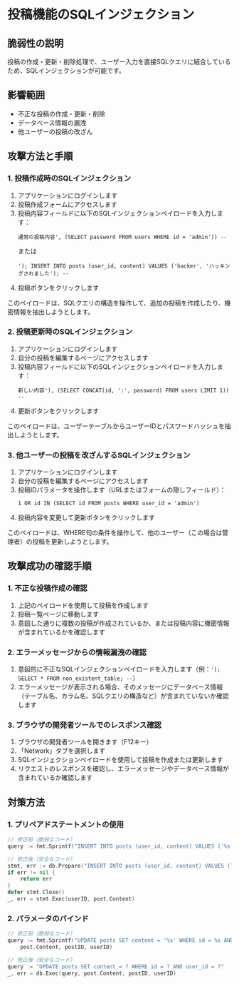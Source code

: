 # 投稿機能のSQLインジェクション

## 脆弱性の説明
投稿の作成・更新・削除処理で、ユーザー入力を直接SQLクエリに結合しているため、SQLインジェクションが可能です。

## 影響範囲
- 不正な投稿の作成・更新・削除
- データベース情報の漏洩
- 他ユーザーの投稿の改ざん

## 攻撃方法と手順

### 1. 投稿作成時のSQLインジェクション

1. アプリケーションにログインします
2. 投稿作成フォームにアクセスします
3. 投稿内容フィールドに以下のSQLインジェクションペイロードを入力します：
   ```
   通常の投稿内容', (SELECT password FROM users WHERE id = 'admin')) -- 
   ```
   または
   ```
   '); INSERT INTO posts (user_id, content) VALUES ('hacker', 'ハッキングされました'); --
   ```
4. 投稿ボタンをクリックします

このペイロードは、SQLクエリの構造を操作して、追加の投稿を作成したり、機密情報を抽出しようとします。

### 2. 投稿更新時のSQLインジェクション

1. アプリケーションにログインします
2. 自分の投稿を編集するページにアクセスします
3. 投稿内容フィールドに以下のSQLインジェクションペイロードを入力します：
   ```
   新しい内容'), (SELECT CONCAT(id, ':', password) FROM users LIMIT 1)) -- 
   ```
4. 更新ボタンをクリックします

このペイロードは、ユーザーテーブルからユーザーIDとパスワードハッシュを抽出しようとします。

### 3. 他ユーザーの投稿を改ざんするSQLインジェクション

1. アプリケーションにログインします
2. 自分の投稿を編集するページにアクセスします
3. 投稿IDパラメータを操作します（URLまたはフォームの隠しフィールド）：
   ```
   1 OR id IN (SELECT id FROM posts WHERE user_id = 'admin')
   ```
4. 投稿内容を変更して更新ボタンをクリックします

このペイロードは、WHERE句の条件を操作して、他のユーザー（この場合は管理者）の投稿を更新しようとします。

## 攻撃成功の確認手順

### 1. 不正な投稿作成の確認

1. 上記のペイロードを使用して投稿を作成します
2. 投稿一覧ページに移動します
3. 意図した通りに複数の投稿が作成されているか、または投稿内容に機密情報が含まれているかを確認します

### 2. エラーメッセージからの情報漏洩の確認

1. 意図的に不正なSQLインジェクションペイロードを入力します（例：`'); SELECT * FROM non_existent_table; --`）
2. エラーメッセージが表示される場合、そのメッセージにデータベース情報（テーブル名、カラム名、SQLクエリの構造など）が含まれていないか確認します

### 3. ブラウザの開発者ツールでのレスポンス確認

1. ブラウザの開発者ツールを開きます（F12キー）
2. 「Network」タブを選択します
3. SQLインジェクションペイロードを使用して投稿を作成または更新します
4. リクエストのレスポンスを確認し、エラーメッセージやデータベース情報が含まれているか確認します

## 対策方法
### 1. プリペアドステートメントの使用
```go
// 修正前（脆弱なコード）
query := fmt.Sprintf("INSERT INTO posts (user_id, content) VALUES ('%s', '%s')", userID, post.Content)

// 修正後（安全なコード）
stmt, err := db.Prepare("INSERT INTO posts (user_id, content) VALUES (?, ?)")
if err != nil {
    return err
}
defer stmt.Close()
_, err = stmt.Exec(userID, post.Content)
```

### 2. パラメータのバインド
```go
// 修正前（脆弱なコード）
query := fmt.Sprintf("UPDATE posts SET content = '%s' WHERE id = %s AND user_id = '%s'", 
    post.Content, postID, userID)

// 修正後（安全なコード）
query := "UPDATE posts SET content = ? WHERE id = ? AND user_id = ?"
_, err = db.Exec(query, post.Content, postID, userID)
```
